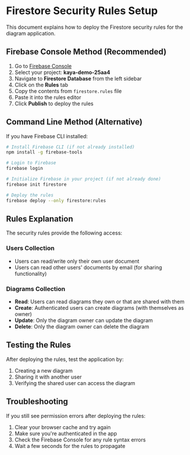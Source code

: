 # Firestore Security Rules Setup

This document explains how to deploy the Firestore security rules for the diagram application.

## Firebase Console Method (Recommended)

1. Go to [Firebase Console](https://console.firebase.google.com/)
2. Select your project: **kaya-demo-25aa4**
3. Navigate to **Firestore Database** from the left sidebar
4. Click on the **Rules** tab
5. Copy the contents from `firestore.rules` file
6. Paste it into the rules editor
7. Click **Publish** to deploy the rules

## Command Line Method (Alternative)

If you have Firebase CLI installed:

```bash
# Install Firebase CLI (if not already installed)
npm install -g firebase-tools

# Login to Firebase
firebase login

# Initialize Firebase in your project (if not already done)
firebase init firestore

# Deploy the rules
firebase deploy --only firestore:rules
```

## Rules Explanation

The security rules provide the following access:

### Users Collection
- Users can read/write only their own user document
- Users can read other users' documents by email (for sharing functionality)

### Diagrams Collection
- **Read**: Users can read diagrams they own or that are shared with them
- **Create**: Authenticated users can create diagrams (with themselves as owner)
- **Update**: Only the diagram owner can update the diagram
- **Delete**: Only the diagram owner can delete the diagram

## Testing the Rules

After deploying the rules, test the application by:
1. Creating a new diagram
2. Sharing it with another user
3. Verifying the shared user can access the diagram

## Troubleshooting

If you still see permission errors after deploying the rules:
1. Clear your browser cache and try again
2. Make sure you're authenticated in the app
3. Check the Firebase Console for any rule syntax errors
4. Wait a few seconds for the rules to propagate
